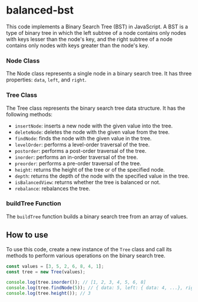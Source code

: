 # balanced-bst
This code implements a Binary Search Tree (BST) in JavaScript. 
A BST is a type of binary tree in which the left subtree of a node contains only nodes with keys lesser than the node's 
key, and the right subtree of a node contains only nodes with keys greater than the node's key. 

### Node Class
The Node class represents a single node in a binary search tree. 
It has three properties: `data`, `left`, and `right`.

### Tree Class
The Tree class represents the binary search tree data structure. 
It has the following methods:

* `insertNode`: inserts a new node with the given value into the tree.
* `deleteNode`: deletes the node with the given value from the tree.
* `findNode`: finds the node with the given value in the tree.
* `levelOrder`: performs a level-order traversal of the tree.
* `postorder`: performs a post-order traversal of the tree.
* `inorder`: performs an in-order traversal of the tree.
* `preorder`: performs a pre-order traversal of the tree.
* `height`: returns the height of the tree or of the specified node.
* `depth`: returns the depth of the node with the specified value in the tree.
* `isBalancedView`: returns whether the tree is balanced or not.
* `rebalance`: rebalances the tree.

### buildTree Function
The `buildTree` function builds a binary search tree from an array of values.

## How to use
To use this code, create a new instance of the `Tree` class and call its methods to perform various operations on the binary search tree.

```javascript
const values = [3, 5, 2, 6, 8, 4, 1];
const tree = new Tree(values);

console.log(tree.inorder()); // [1, 2, 3, 4, 5, 6, 8]
console.log(tree.findNode(5)); // { data: 5, left: { data: 4, ...}, right: { data: 6, ...} }
console.log(tree.height()); // 3
```